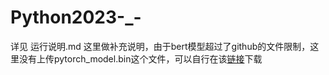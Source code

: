 # Python2023-_-
详见 运行说明.md
这里做补充说明，由于bert模型超过了github的文件限制，这里没有上传pytorch_model.bin这个文件，可以自行在该[链接](https://huggingface.co/bert-base-uncased)下载
